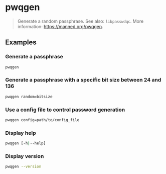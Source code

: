 # pwqgen

> Generate a random passphrase. See also: `libpasswdqc`. More information: <https://manned.org/pwqgen>.

## Examples

### Generate a passphrase

```bash
pwqgen
```

### Generate a passphrase with a specific bit size between 24 and 136

```bash
pwqgen random=bitsize
```

### Use a config file to control password generation

```bash
pwqgen config=path/to/config_file
```

### Display help

```bash
pwqgen [-h|--help]
```

### Display version

```bash
pwqgen --version
```
